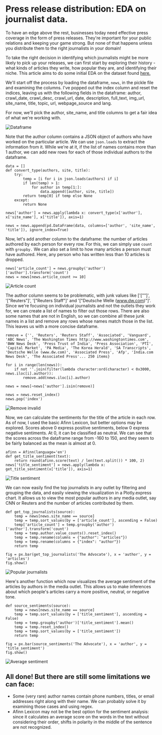 # Press release distribution: EDA on journalist data.

To have an edge above the rest, businesses today need effective press coverage in the form of press releases. They're important for your public relations and keeping your game strong. But none of that happens unless you distribute them to the right journalists in your domain!

To take the right decision in identifying which journalists might be more likely to pick up your releases, we can first start by exploring their history - what kinds of articles they write, how popular they are, and identifying their niche. This article aims to do some initial EDA on the dataset found [here.](https://e1-testing-public-bucket.s3.amazonaws.com/pickled_df.pkl)

We'll start off the process by loading the dataframe, `news`, in the pickle file and examining the columns. I've popped out the index column and reset the indices, leaving us with the following fields in the dataframe: author, crawl_date, crawl_desc, crawl_url, date, description, full_text, img_url, site_name, title, topic, url, webpage_source and lang.

For now, we'll pick the author, site_name, and title columns to get a fair idea of what we're working with. 

![Dataframe](images/1.png)

Note that the author column contains a JSON object of authors who have worked on the particular article. We can use `json.loads` to extract the information from it. While we're at it, if the list of names contains more than 1 author, we can add new rows for each of those individual authors to the dataframe.

```
data = []
def convert_type(authors, site, title):
    try: 
        temp = [i for i in json.loads(authors) if i]
        if len(temp) > 1: 
            for author in temp[1:]:
                data.append([author, site, title])
        return temp[0] if temp else None
    except:
        return None
	
news['author'] = news.apply(lambda x: convert_type(x['author'], x['site_name'], x['title']), axis=1)

news = news.append(pd.DataFrame(data, columns=['author', 'site_name', 'title']), ignore_index=True)
```

Now, let's add another column to the dataframe: the number of articles authored by each person for every row. For this, we can simply use `count` with `groupby.` We can also set a limit to how many articles a person must have authored. Here, any person who has written less than 10 articles is dropped.

```
news['article_count'] = news.groupby('author')['author'].transform('count')
news = news[news.article_count >= 10]
```

![Article count](images/2.png)

The author column seems to be problematic, with junk values like ['[""]', '["Reuters"]', '["Reuters Staff"]' and
'["Deutsche Welle (www.dw.com)"]'. Since we're focusing on individual journalists and not the outlets they work for, we can create a list of names to filter out those rows. There are also some names that are not in English, so we can combine all these junk names in a list and remove any rows whose names match those in the list. This leaves us with a more concise dataframe.

```
remove = {'', 'Reuters', 'Reuters Staff', 'Associated', 'Vanguard', 'ABC News', 'The Washington Times http://www.washingtontimes.com', 'BWW News Desk', 'Press Trust of India', 'Press Association', 'PTI', 'Capital Market', 'PA Media', 'The Korea Herald', 'SA Transcripts', 'Deutsche Welle (www.dw.com)', 'Associated Press', 'Afp', 'India.com News Desk', 'The Associated Press'... 250 items}

for i in range(len(news)):
    if not ''.join(filter(lambda character:ord(character) < 0x3000, news.iloc[i].author)):
        remove.add(news.iloc[i].author)

news = news[~news['author'].isin(remove)]

news = news.reset_index()
news.pop('index')
```

![Remove invalid](images/3.png)

Now, we can calculate the sentiments for the title of the article in each row. As of now, I used the basic Afinn Lexicon, but better options may be explored. Scores above 0 express positive sentiments, below 0 express negative sentiments. At 0, it can be classified as neutral. We can see that the scores across the dataframe range from -160 to 150, and they seem to be fairly balanced as the mean is almost at 0.

```
afinn = Afinn(language='en')
def get_title_sentiment(text):
    return round(afinn.score(text) / len(text.split()) * 100, 2)
news['title_sentiment'] = news.apply(lambda x: get_title_sentiment(x['title']), axis=1)
```

![Title sentiment](images/4.png)

We can now easily find the top journalists in any outlet by filtering and grouping the data, and easily viewing the visualization in a Plotly.express chart. It allows us to view the most popular authors in any media outlet, say CNN or Reuters and the number of articles contributed by them.

```
def get_top_journalists(source):
    temp = news[news.site_name == source]
    temp = temp.sort_values(by = ['article_count'], ascending = False)
    temp['article_count'] = temp.groupby('author')['author'].transform('count')
    temp = temp.author.value_counts().reset_index()
    temp = temp.rename(columns = {"author": "articles"})
    temp = temp.rename(columns = {"index": "author"})
    return temp

fig = px.bar(get_top_journalists('The Advocate'), x = 'author', y = 'articles')
fig.show()
```

![Popular journalists](images/5.png)

Here's another function which now visualizes the average sentiment of the articles by authors in the media outlet. This allows us to make inferences about which people's articles carry a more positive, neutral, or negative tone.

```
def source_sentiments(source):
    temp = news[news.site_name == source]
    temp = temp.sort_values(by = ['title_sentiment'], ascending = False)
    temp = temp.groupby('author')['title_sentiment'].mean()
    temp = temp.reset_index()
    temp = temp.sort_values(by = ['title_sentiment'])
    return temp

fig = px.bar(source_sentiments('The Advocate'), x = 'author', y = 'title_sentiment')
fig.show()
```

![Average sentiment](images/6.png)

## All done! But there are still some limitations we can face:
- Some (very rare) author names contain phone numbers, titles, or email addresses right along with their name. We can probably solve it by examining those cases and using regex.
- Afinn Lexicon may not be the best option for the sentiment analysis: since it calculates an average score on the words in the text without considering their order, shifts in polarity in the middle of the sentence are not recognized.